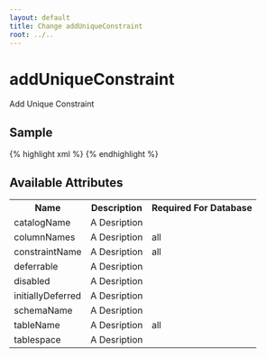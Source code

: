 ```yaml
---
layout: default
title: Change addUniqueConstraint
root: ../..
---
```


# addUniqueConstraint #

Add Unique Constraint

## Sample ##

{% highlight xml %}
<addUniqueConstraint catalogName="A String"
        columnNames="A String"
        constraintName="A String"
        deferrable="true"
        disabled="true"
        initiallyDeferred="true"
        schemaName="A String"
        tableName="A String"
        tablespace="A String"></addUniqueConstraint>
{% endhighlight %}

## Available Attributes ##

<table>
<tr><th>Name</th><th>Description</th><th>Required For Database</th></tr>
<tr><td>catalogName</td><td>A Desription</td><td></td></tr>
<tr><td>columnNames</td><td>A Desription</td><td>all</td></tr>
<tr><td>constraintName</td><td>A Desription</td><td>all</td></tr>
<tr><td>deferrable</td><td>A Desription</td><td></td></tr>
<tr><td>disabled</td><td>A Desription</td><td></td></tr>
<tr><td>initiallyDeferred</td><td>A Desription</td><td></td></tr>
<tr><td>schemaName</td><td>A Desription</td><td></td></tr>
<tr><td>tableName</td><td>A Desription</td><td>all</td></tr>
<tr><td>tablespace</td><td>A Desription</td><td></td></tr>
</table>
